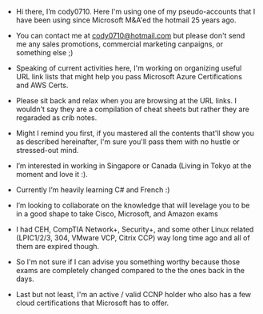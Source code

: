 - Hi there, I’m cody0710. Here I'm using one of my pseudo-accounts that I have been using since Microsoft M&A'ed the hotmail 25 years ago.
- You can contact me at cody0710@hotmail.com but please don't send me any sales promotions, commercial marketing canpaigns, or something else ;)
- Speaking of current activities here, I'm working on organizing useful URL link lists that might help you pass Microsoft Azure Certifications and AWS Certs.
- Please sit back and relax when you are browsing at the URL links. I wouldn't say they are a compilation of cheat sheets but rather they are regaraded as crib notes.
- Might I remind you first, if you mastered all the contents that'll show you as described hereinafter, I'm sure you'll pass them with no hustle or stressed-out mind.

- I’m interested in working in Singapore or Canada (Living in Tokyo at the moment and love it :).
- Currently I’m heavily learning C# and French :)
- I’m looking to collaborate on the knowledge that will levelage you to be in a good shape to take Cisco, Microsoft, and Amazon exams
- I had CEH, CompTIA Network+, Security+, and some other Linux related (LPIC1/2/3, 304, VMware VCP, Citrix CCP) way long time ago and all of them are expired though. 
- So I'm not sure if I can advise you something worthy because those exams are completely changed compared to the the ones back in the days.
- Last but not least, I'm an active / valid CCNP holder who also has a few cloud certifications that Microsoft has to offer.

<!---
cody0710/cody0710 is a ✨ special ✨ repository because its `README.md` (this file) appears on your GitHub profile.
You can click the Preview link to take a look at your changes.
--->
